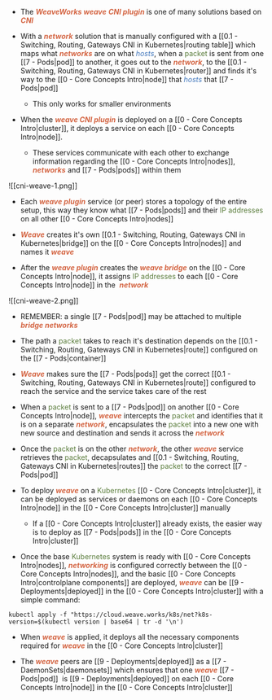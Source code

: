 - The <b><i><span style="color:#d46644">WeaveWorks weave</span></i></b> <b><i><span style="color:#d46644">CNI plugin</span></i></b> is one of many solutions based on <b><i><span style="color:#d46644">CNI</span></i></b>

- With a <b><i><span style="color:#d46644">network</span></i></b> solution that is manually configured with a [[0.1 - Switching, Routing, Gateways CNI in Kubernetes|routing table]] which maps what <b><i><span style="color:#d46644">networks</span></i></b> are on what <i><span style="color:#477bbe">hosts</span></i>, when a <span style="color:#5c7e3e">packet</span> is sent from one [[7 - Pods|pod]] to another, it goes out to the <b><i><span style="color:#d46644">network</span></i></b>, to the [[0.1 - Switching, Routing, Gateways CNI in Kubernetes|router]] and finds it's way to the [[0 - Core Concepts Intro|node]] that <i><span style="color:#477bbe">hosts</span></i> that [[7 - Pods|pod]]
	- This only works for smaller environments

- When the <b><i><span style="color:#d46644">weave CNI plugin</span></i></b> is deployed on a [[0 - Core Concepts Intro|cluster]], it deploys a service on each [[0 - Core Concepts Intro|node]].
	- These services communicate with each other to exchange information regarding the [[0 - Core Concepts Intro|nodes]], <b><i><span style="color:#d46644">networks</span></i></b> and [[7 - Pods|pods]] within them

![[cni-weave-1.png]]

- Each <b><i><span style="color:#d46644">weave plugin</span></i></b> service (or peer) stores a topology of the entire setup, this way they know what [[7 - Pods|pods]] and their <span style="color:#5c7e3e">IP addresses</span> on all other [[0 - Core Concepts Intro|nodes]]

- <b><i><span style="color:#d46644">Weave</span></i></b> creates it's own [[0.1 - Switching, Routing, Gateways CNI in Kubernetes|bridge]] on the [[0 - Core Concepts Intro|nodes]] and names it <b><i><span style="color:#d46644">weave</span></i></b>

- After the <b><i><span style="color:#d46644">weave plugin</span></i></b> creates the <b><i><span style="color:#d46644">weave bridge</span></i></b> on the [[0 - Core Concepts Intro|node]], it assigns <span style="color:#5c7e3e">IP addresses</span> to each [[0 - Core Concepts Intro|node]] in the  <b><i><span style="color:#d46644">network</span></i></b>

![[cni-weave-2.png]]

- REMEMBER: a single [[7 - Pods|pod]] may be attached to multiple <b><i><span style="color:#d46644">bridge networks</span></i></b>

- The path a <span style="color:#5c7e3e">packet</span> takes to reach it's destination depends on the [[0.1 - Switching, Routing, Gateways CNI in Kubernetes|route]] configured on the [[7 - Pods|container]]

- <b><i><span style="color:#d46644">Weave</span></i></b> makes sure the [[7 - Pods|pods]] get the correct [[0.1 - Switching, Routing, Gateways CNI in Kubernetes|route]] configured to reach the service and the service takes care of the rest

- When a <span style="color:#5c7e3e">packet</span> is sent to a [[7 - Pods|pod]] on another [[0 - Core Concepts Intro|node]], <b><i><span style="color:#d46644">weave</span></i></b> intercepts the <span style="color:#5c7e3e">packet</span> and identifies that it is on a separate <b><i><span style="color:#d46644">network</span></i></b>, encapsulates the <span style="color:#5c7e3e">packet</span> into a new one with new source and destination and sends it across the <b><i><span style="color:#d46644">network</span></i></b>

- Once the <span style="color:#5c7e3e">packet</span> is on the other <b><i><span style="color:#d46644">network</span></i></b>, the other <b><i><span style="color:#d46644">weave</span></i></b> service retrieves the <span style="color:#5c7e3e">packet</span>, decapsulates and [[0.1 - Switching, Routing, Gateways CNI in Kubernetes|routes]] the <span style="color:#5c7e3e">packet</span> to the correct [[7 - Pods|pod]]

- To deploy <b><i><span style="color:#d46644">weave</span></i></b> on a <span style="color:#5c7e3e">Kubernetes</span> [[0 - Core Concepts Intro|cluster]], it can be deployed as services or daemons on each [[0 - Core Concepts Intro|node]] in the [[0 - Core Concepts Intro|cluster]] manually
	- If a [[0 - Core Concepts Intro|cluster]] already exists, the easier way is to deploy as [[7 - Pods|pods]] in the [[0 - Core Concepts Intro|cluster]]

- Once the base <span style="color:#5c7e3e">Kubernetes</span> system is ready with [[0 - Core Concepts Intro|nodes]], <b><i><span style="color:#d46644">networking</span></i></b> is configured correctly between the [[0 - Core Concepts Intro|nodes]], and the basic [[0 - Core Concepts Intro|controlplane components]] are deployed, <b><i><span style="color:#d46644">weave</span></i></b> can be [[9 - Deployments|deployed]] in the [[0 - Core Concepts Intro|cluster]] with a simple command:

`kubectl apply -f "https://cloud.weave.works/k8s/net?k8s-version=$(kubectl version | base64 | tr -d '\n')`

- When <b><i><span style="color:#d46644">weave</span></i></b> is applied, it deploys all the necessary components required for <b><i><span style="color:#d46644">weave</span></i></b> in the [[0 - Core Concepts Intro|cluster]]

- The <b><i><span style="color:#d46644">weave</span></i></b> peers are [[9 - Deployments|deployed]] as a [[7 - DaemonSets|daemonsets]] which ensures that one <b><i><span style="color:#d46644">weave</span></i></b> [[7 - Pods|pod]]  is [[9 - Deployments|deployed]] on each [[0 - Core Concepts Intro|node]] in the [[0 - Core Concepts Intro|cluster]]